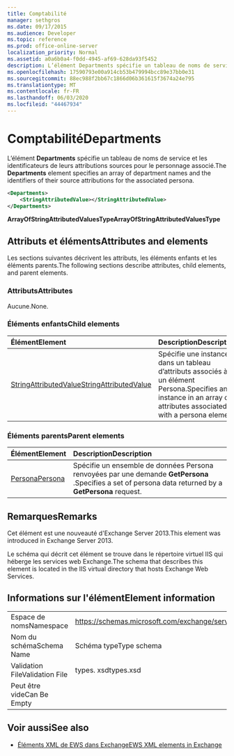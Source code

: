 ```yaml
---
title: Comptabilité
manager: sethgros
ms.date: 09/17/2015
ms.audience: Developer
ms.topic: reference
ms.prod: office-online-server
localization_priority: Normal
ms.assetid: a0a6b0a4-f0dd-4945-af69-628da93f5452
description: L’élément Departments spécifie un tableau de noms de service et les identificateurs de leurs attributions sources pour le personnage associé.
ms.openlocfilehash: 17590793e00a914cb53b479994bcc89e37bb0e31
ms.sourcegitcommit: 88ec988f2bb67c1866d06b361615f3674a24e795
ms.translationtype: MT
ms.contentlocale: fr-FR
ms.lasthandoff: 06/03/2020
ms.locfileid: "44467934"
---
```

# <a name="departments"></a><span data-ttu-id="91bf3-103">Comptabilité</span><span class="sxs-lookup"><span data-stu-id="91bf3-103">Departments</span></span>

<span data-ttu-id="91bf3-104">L’élément **Departments** spécifie un tableau de noms de service et les identificateurs de leurs attributions sources pour le personnage associé.</span><span class="sxs-lookup"><span data-stu-id="91bf3-104">The **Departments** element specifies an array of department names and the identifiers of their source attributions for the associated persona.</span></span> 
  
```XML
<Departments>
    <StringAttributedValue></StringAttributedValue>
</Departments>
```

 <span data-ttu-id="91bf3-105">**ArrayOfStringAttributedValuesType**</span><span class="sxs-lookup"><span data-stu-id="91bf3-105">**ArrayOfStringAttributedValuesType**</span></span>
## <a name="attributes-and-elements"></a><span data-ttu-id="91bf3-106">Attributs et éléments</span><span class="sxs-lookup"><span data-stu-id="91bf3-106">Attributes and elements</span></span>

<span data-ttu-id="91bf3-107">Les sections suivantes décrivent les attributs, les éléments enfants et les éléments parents.</span><span class="sxs-lookup"><span data-stu-id="91bf3-107">The following sections describe attributes, child elements, and parent elements.</span></span>
  
### <a name="attributes"></a><span data-ttu-id="91bf3-108">Attributs</span><span class="sxs-lookup"><span data-stu-id="91bf3-108">Attributes</span></span>

<span data-ttu-id="91bf3-109">Aucune.</span><span class="sxs-lookup"><span data-stu-id="91bf3-109">None.</span></span>
  
### <a name="child-elements"></a><span data-ttu-id="91bf3-110">Éléments enfants</span><span class="sxs-lookup"><span data-stu-id="91bf3-110">Child elements</span></span>

|<span data-ttu-id="91bf3-111">**Élément**</span><span class="sxs-lookup"><span data-stu-id="91bf3-111">**Element**</span></span>|<span data-ttu-id="91bf3-112">**Description**</span><span class="sxs-lookup"><span data-stu-id="91bf3-112">**Description**</span></span>|
|:-----|:-----|
|[<span data-ttu-id="91bf3-113">StringAttributedValue</span><span class="sxs-lookup"><span data-stu-id="91bf3-113">StringAttributedValue</span></span>](stringattributedvalue.md) <br/> |<span data-ttu-id="91bf3-114">Spécifie une instance dans un tableau d’attributs associés à un élément Persona.</span><span class="sxs-lookup"><span data-stu-id="91bf3-114">Specifies an instance in an array of attributes associated with a persona element.</span></span>  <br/> |
   
### <a name="parent-elements"></a><span data-ttu-id="91bf3-115">Éléments parents</span><span class="sxs-lookup"><span data-stu-id="91bf3-115">Parent elements</span></span>

|<span data-ttu-id="91bf3-116">**Élément**</span><span class="sxs-lookup"><span data-stu-id="91bf3-116">**Element**</span></span>|<span data-ttu-id="91bf3-117">**Description**</span><span class="sxs-lookup"><span data-stu-id="91bf3-117">**Description**</span></span>|
|:-----|:-----|
|[<span data-ttu-id="91bf3-118">Persona</span><span class="sxs-lookup"><span data-stu-id="91bf3-118">Persona</span></span>](persona.md) <br/> |<span data-ttu-id="91bf3-119">Spécifie un ensemble de données Persona renvoyées par une demande **GetPersona** .</span><span class="sxs-lookup"><span data-stu-id="91bf3-119">Specifies a set of persona data returned by a **GetPersona** request.</span></span>  <br/> |
   
## <a name="remarks"></a><span data-ttu-id="91bf3-120">Remarques</span><span class="sxs-lookup"><span data-stu-id="91bf3-120">Remarks</span></span>

<span data-ttu-id="91bf3-121">Cet élément est une nouveauté d'Exchange Server 2013.</span><span class="sxs-lookup"><span data-stu-id="91bf3-121">This element was introduced in Exchange Server 2013.</span></span>
  
<span data-ttu-id="91bf3-122">Le schéma qui décrit cet élément se trouve dans le répertoire virtuel IIS qui héberge les services web Exchange.</span><span class="sxs-lookup"><span data-stu-id="91bf3-122">The schema that describes this element is located in the IIS virtual directory that hosts Exchange Web Services.</span></span>
  
## <a name="element-information"></a><span data-ttu-id="91bf3-123">Informations sur l'élément</span><span class="sxs-lookup"><span data-stu-id="91bf3-123">Element information</span></span>

|||
|:-----|:-----|
|<span data-ttu-id="91bf3-124">Espace de noms</span><span class="sxs-lookup"><span data-stu-id="91bf3-124">Namespace</span></span>  <br/> |https://schemas.microsoft.com/exchange/services/2006/types  <br/> |
|<span data-ttu-id="91bf3-125">Nom du schéma</span><span class="sxs-lookup"><span data-stu-id="91bf3-125">Schema Name</span></span>  <br/> |<span data-ttu-id="91bf3-126">Schéma type</span><span class="sxs-lookup"><span data-stu-id="91bf3-126">Type schema</span></span>  <br/> |
|<span data-ttu-id="91bf3-127">Validation File</span><span class="sxs-lookup"><span data-stu-id="91bf3-127">Validation File</span></span>  <br/> |<span data-ttu-id="91bf3-128">types. xsd</span><span class="sxs-lookup"><span data-stu-id="91bf3-128">types.xsd</span></span>  <br/> |
|<span data-ttu-id="91bf3-129">Peut être vide</span><span class="sxs-lookup"><span data-stu-id="91bf3-129">Can Be Empty</span></span>  <br/> ||
   
## <a name="see-also"></a><span data-ttu-id="91bf3-130">Voir aussi</span><span class="sxs-lookup"><span data-stu-id="91bf3-130">See also</span></span>

- [<span data-ttu-id="91bf3-131">Éléments XML de EWS dans Exchange</span><span class="sxs-lookup"><span data-stu-id="91bf3-131">EWS XML elements in Exchange</span></span>](ews-xml-elements-in-exchange.md)

